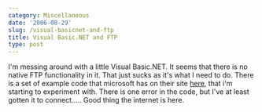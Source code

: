 ```yaml
---
category: Miscellaneous
date: '2006-08-29'
slug: /visual-basicnet-and-ftp
title: Visual Basic.NET and FTP
type: post
---
```



I'm messing around with a little Visual Basic.NET. It seems that
there is no native FTP functionality in it. That just sucks as it's
what I need to do. There is a set of example code that microsoft
has on their site
[here](http://support.microsoft.com/?scid=kb;EN-US;832679), that
i'm starting to experiment with. There is one error in the code,
but I've at least gotten it to connect..... Good thing the internet
is here.